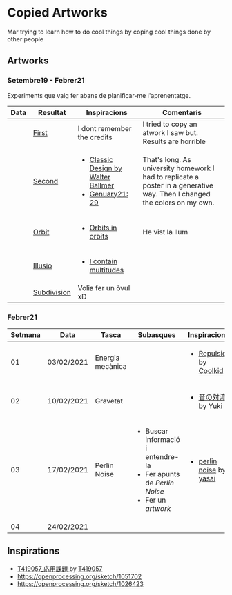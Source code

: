 # Copied Artworks

Mar trying to learn how to do cool things by coping cool things done by other people

## Artworks

### Setembre19 - Febrer21

Experiments que vaig fer abans de planificar-me l'aprenentatge.








<table>
	<thead>
		<tr>
			<th>Data</th>
			<th>Resultat</th>
			<th>Inspiracions</th>
			<th>Comentaris</th>
		</tr>
	</thead>
	<tbody>
		<tr>
			<td></td>
			<td><a href="0-set19/first.html">First</a></td>
			<td>I dont remember the credits</td>
			<td>I tried to copy an atwork I saw but. Results are horrible</td>
		</tr>
		<tr>
			<td></td>
			<td><a href="0-set19/second.html">Second</a></td>
			<td>
				<ul>
					<li><a href="https://www.pinterest.es/pin/448319337905993970/">Classic Design by Walter Ballmer</a></li>
					<li><a href="https://www.reddit.com/r/generative/comments/l89ej4/any_shape_none_can_touch_genuary_2021_day_29/">Genuary21: 29</a></li>
				</ul>
			</td>
			<td>That's long. As university homework I had to replicate a poster in a generative way. Then I changed the colors on my own.</td>
		</tr>
		<tr>
			<td></td>
			<td><a href="0-set19/orbit/">Orbit</a></td>
			<td>
				<ul>
					<li><a href="https://www.reddit.com/r/generative/comments/jqiv25/orbits_in_orbits/">Orbits in orbits</a></li>
				</ul>
			</td>
			<td>He vist la llum</td>
		</tr>
		<tr>
			<td></td>
			<td><a href="0-set19/Illusio.html">Illusio</a></td>
			<td>
				<ul>
					<li><a href="https://www.reddit.com/r/generative/comments/kyb93x/genuary_16_circles_i_contain_multitudes/">I contain multitudes</a></li>
				</ul>
			</td>
			<td></td>
		</tr>
		<tr>
			<td></td>
			<td><a href="0-set19/subdivision.html">Subdivision</a></td>
			<td>Volia fer un òvul xD</td>
			<td></td>
		</tr>
	</tbody>
</table>

### Febrer21

<table>
	<thead>
		<tr>
			<th>Setmana</th>
			<th>Data</th>
			<th>Tasca</th>
			<th>Subasques</th>
			<th>Inspiracions</th>
			<th>Resultat</th>
			<th>Comentaris</th>
		</tr>
	</thead>
	<tbody>
		<tr>
			<td>01</td>
			<td>03/02/2021</td>
			<td>Energia mecànica</td>
			<td></td>
			<td>
				<ul>
					<li><a href="https://openprocessing.org/sketch/1018746">Repulsion</a> by <a href="https://openprocessing.org/user/247507?view=sketches">Coolkid</a></li>
				</ul>
			</td>
			<td>
				<ul>
					<li><a href="1-feb21/waterflower.html">Waterflower</a></li>
					<li><a href="1-feb21/pilota.html">Pilota</a></li>
				</ul>
			</td>
			<td></td>
		</tr>
		<tr>
			<td>02</td>
			<td>10/02/2021</td>
			<td>Gravetat</td>
			<td></td>
			<td>
				<ul>
					<li><a href="https://openprocessing.org/sketch/1039447">音の対流</a> by Yuki</li>
				</ul>
			</td>
			<td>
				<ul>
					<li><a href="1-feb21/rain.html">Rain</a></li>
				</ul>
			</td>
			<td></td>
		</tr>
		<tr>
			<td>03</td>
			<td>17/02/2021</td>
			<td>Perlin Noise</td>
			<td>
				<ul>
					<li>Buscar informació i entendre-la</li>
					<li>Fer apunts de <em>Perlin Noise</em></li>
					<li>Fer un <em>artwork</em></li>
				</ul>
			</td>
			<td>
				<ul>
					<li><a href="https://openprocessing.org/sketch/494102">perlin noise</a> by <a href="https://openprocessing.org/user/111178?view=sketches">yasai</a></li>
				</ul>
			</td>
			<td>
				<ul>
					<li><a href=""></a></li>
				</ul>
			</td>
			<td></td>
		</tr>
		<tr>
			<td>04</td>
			<td>24/02/2021</td>
			<td></td>
			<td></td>
			<td></td>
			<td></td>
			<td></td>
		</tr>
	</tbody>
</table>

## Inspirations

* [T419057_応用課題 ](https://www.openprocessing.org/sketch/1057412) by [T419057](https://www.openprocessing.org/user/251428?view=sketches)
* https://openprocessing.org/sketch/1051702
* https://openprocessing.org/sketch/1026423